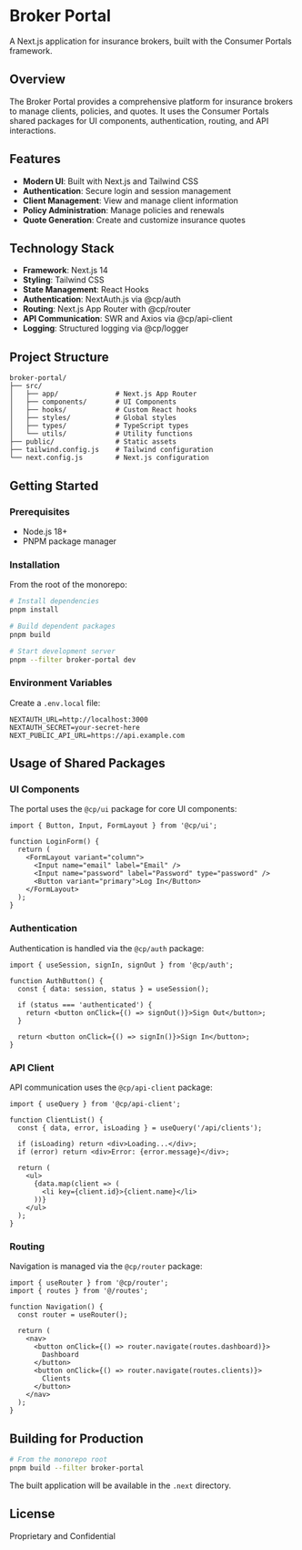 # Broker Portal

A Next.js application for insurance brokers, built with the Consumer Portals framework.

## Overview

The Broker Portal provides a comprehensive platform for insurance brokers to manage clients, policies, and quotes. It uses the Consumer Portals shared packages for UI components, authentication, routing, and API interactions.

## Features

- **Modern UI**: Built with Next.js and Tailwind CSS
- **Authentication**: Secure login and session management
- **Client Management**: View and manage client information
- **Policy Administration**: Manage policies and renewals
- **Quote Generation**: Create and customize insurance quotes

## Technology Stack

- **Framework**: Next.js 14
- **Styling**: Tailwind CSS
- **State Management**: React Hooks
- **Authentication**: NextAuth.js via @cp/auth
- **Routing**: Next.js App Router with @cp/router
- **API Communication**: SWR and Axios via @cp/api-client
- **Logging**: Structured logging via @cp/logger

## Project Structure

```
broker-portal/
├── src/
│   ├── app/              # Next.js App Router
│   ├── components/       # UI Components
│   ├── hooks/            # Custom React hooks
│   ├── styles/           # Global styles
│   ├── types/            # TypeScript types
│   └── utils/            # Utility functions
├── public/               # Static assets
├── tailwind.config.js    # Tailwind configuration
└── next.config.js        # Next.js configuration
```

## Getting Started

### Prerequisites

- Node.js 18+
- PNPM package manager

### Installation

From the root of the monorepo:

```bash
# Install dependencies
pnpm install

# Build dependent packages
pnpm build

# Start development server
pnpm --filter broker-portal dev
```

### Environment Variables

Create a `.env.local` file:

```
NEXTAUTH_URL=http://localhost:3000
NEXTAUTH_SECRET=your-secret-here
NEXT_PUBLIC_API_URL=https://api.example.com
```

## Usage of Shared Packages

### UI Components

The portal uses the `@cp/ui` package for core UI components:

```tsx
import { Button, Input, FormLayout } from '@cp/ui';

function LoginForm() {
  return (
    <FormLayout variant="column">
      <Input name="email" label="Email" />
      <Input name="password" label="Password" type="password" />
      <Button variant="primary">Log In</Button>
    </FormLayout>
  );
}
```

### Authentication

Authentication is handled via the `@cp/auth` package:

```tsx
import { useSession, signIn, signOut } from '@cp/auth';

function AuthButton() {
  const { data: session, status } = useSession();
  
  if (status === 'authenticated') {
    return <button onClick={() => signOut()}>Sign Out</button>;
  }
  
  return <button onClick={() => signIn()}>Sign In</button>;
}
```

### API Client

API communication uses the `@cp/api-client` package:

```tsx
import { useQuery } from '@cp/api-client';

function ClientList() {
  const { data, error, isLoading } = useQuery('/api/clients');
  
  if (isLoading) return <div>Loading...</div>;
  if (error) return <div>Error: {error.message}</div>;
  
  return (
    <ul>
      {data.map(client => (
        <li key={client.id}>{client.name}</li>
      ))}
    </ul>
  );
}
```

### Routing

Navigation is managed via the `@cp/router` package:

```tsx
import { useRouter } from '@cp/router';
import { routes } from '@/routes';

function Navigation() {
  const router = useRouter();
  
  return (
    <nav>
      <button onClick={() => router.navigate(routes.dashboard)}>
        Dashboard
      </button>
      <button onClick={() => router.navigate(routes.clients)}>
        Clients
      </button>
    </nav>
  );
}
```

## Building for Production

```bash
# From the monorepo root
pnpm build --filter broker-portal
```

The built application will be available in the `.next` directory.

## License

Proprietary and Confidential 